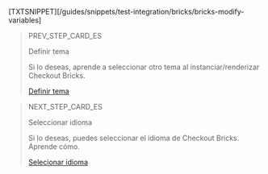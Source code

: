 [TXTSNIPPET][/guides/snippets/test-integration/bricks/bricks-modify-variables]

> PREV_STEP_CARD_ES
>
> Definir tema 
>
> Si lo deseas, aprende a seleccionar otro tema al instanciar/renderizar Checkout Bricks.
>
> [Definir tema](/developers/es/docs/checkout-bricks/additional-content/set-theme)

> NEXT_STEP_CARD_ES
>
> Seleccionar idioma
>
> Si lo deseas, puedes seleccionar el idioma de Checkout Bricks. Aprende cómo.
>
> [Selecionar idioma](/developers/es/docs/checkout-bricks/additional-content/select-language)